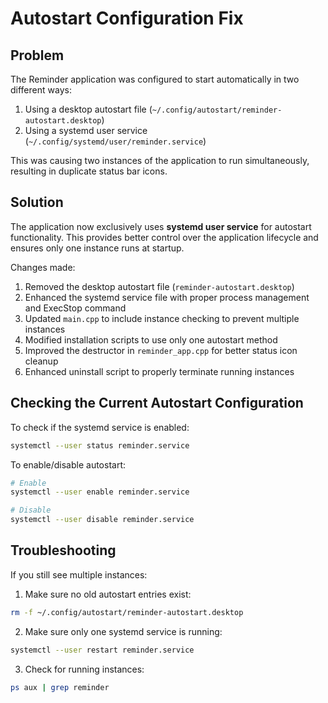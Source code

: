 # Autostart Configuration Fix

## Problem
The Reminder application was configured to start automatically in two different ways:

1. Using a desktop autostart file (`~/.config/autostart/reminder-autostart.desktop`)
2. Using a systemd user service (`~/.config/systemd/user/reminder.service`)

This was causing two instances of the application to run simultaneously, resulting in duplicate status bar icons.

## Solution

The application now exclusively uses **systemd user service** for autostart functionality. This provides better control over the application lifecycle and ensures only one instance runs at startup.

Changes made:
1. Removed the desktop autostart file (`reminder-autostart.desktop`)
2. Enhanced the systemd service file with proper process management and ExecStop command
3. Updated `main.cpp` to include instance checking to prevent multiple instances
4. Modified installation scripts to use only one autostart method
5. Improved the destructor in `reminder_app.cpp` for better status icon cleanup
6. Enhanced uninstall script to properly terminate running instances

## Checking the Current Autostart Configuration

To check if the systemd service is enabled:
```bash
systemctl --user status reminder.service
```

To enable/disable autostart:
```bash
# Enable
systemctl --user enable reminder.service

# Disable
systemctl --user disable reminder.service
```

## Troubleshooting

If you still see multiple instances:

1. Make sure no old autostart entries exist:
```bash
rm -f ~/.config/autostart/reminder-autostart.desktop
```

2. Make sure only one systemd service is running:
```bash
systemctl --user restart reminder.service
```

3. Check for running instances:
```bash
ps aux | grep reminder
```
